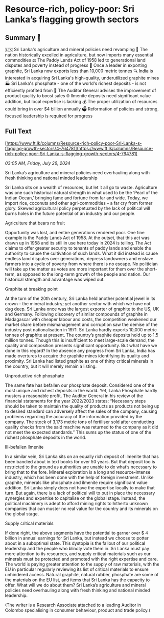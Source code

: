 # Resource-rich, policy-poor: Sri Lanka’s flagging growth sectors

## Summary 🤖

🇱🇰 Sri Lanka's agriculture and mineral policies need revamping
🌾 The nation historically excelled in agriculture, but now imports many essential commodities
⚖️ The Paddy Lands Act of 1958 led to generational land disputes and poverty instead of progress
💎 Once a leader in exporting graphite, Sri Lanka now exports less than 10,000 metric tonnes
🔍 India is interested in acquiring Sri Lanka's high-quality, underutilized graphite mines 
🏭 Sri Lanka's phosphate - one of the world's richest deposits - is not efficiently profited from
💼 The Auditor General advises the improvement of product quality to boost sales
🌐 Ilmenite deposits need significant value addition, but local expertise is lacking
💰 The proper utilization of resources could bring in over $4 billion annually
🗳️ Reformation of policies and strong, focused leadership is required for progress

## Full Text

[https://www.ft.lk/columns/Resource-rich-policy-poor-Sri-Lanka-s-flagging-growth-sectors/4-764781](https://www.ft.lk/columns/Resource-rich-policy-poor-Sri-Lanka-s-flagging-growth-sectors/4-764781)

*03:05 AM, Friday, July 26, 2024*

Sri Lanka’s agriculture and mineral policies need overhauling along with fresh thinking and national minded leadership

Sri Lanka sits on a wealth of resources, but let it all go to waste. Agriculture was one such historical natural strength in what used to be the ‘Pearl of the Indian Ocean,’ bringing fame and fortune from far and wide. Today, we import rice, coconuts and other agri-commodities – a far cry from former glory. Skewed agricultural policy perpetuated by the lack of political will burns holes in the future potential of an industry and our people.

Agriculture that bears no fruit

Opportunity was lost, and entire generations rendered poor. One fine example is the Paddy Lands Act of 1958. At the outset, that this act was drawn up in 1958 and its still in use here today in 2024 is telling. The Act claims to offer greater security to tenants of paddy lands and enable the authority to cause the cultivation of such lands. What it did instead is cause endless land disputes over generations, depress landowners and enslave farmers into a cycle of poverty from where there is no escape. No politician will take up the matter as votes are more important for them over the short-term, as opposed to the long-term growth of the people and nation. Our historical strength and advantage was wiped out.

Graphite at breaking point

At the turn of the 20th century, Sri Lanka held another potential jewel in its crown – the mineral industry; yet another sector with which we have not dug deep. Sri Lanka once was the largest exporter of graphite to the US, UK and Germany. Following discovery of similar compounds of graphite in Madagascar with cheaper labour and costs, the competition weakened our market share before mismanagement and corruption saw the demise of the industry post nationalisation in 1971. Sri Lanka hardly exports 10,000 metric tonnes of graphite at present. The country’s graphite deposits hold up to 1.5 million tonnes. Though this is insufficient to meet large-scale demand, the quality and composition presents significant opportunity. But what have we done in this regard? In the absence any progress from Sri Lanka, India has made overtures to acquire the graphite mines identifying its quality and proximity. Sri Lanka had listed graphite as one of thirty critical minerals in the country, but it will merely remain a listing.

Unproductive rich phosphate

The same fate has befallen our phosphate deposit. Considered one of the most unique and richest deposits in the world. Yet, Lanka Phosphate hardly musters a reasonable profit. The Auditor General in his review of the financial statements for the year 2022/2023 states: “Necessary steps should be taken to maintain the quality of products as products not being up to desired standard can adversely affect the sales of the company, causing problems regarding the accuracy of the information provided by the company. The stock of 3,173 metric tons of fertiliser sold after conducting quality checks from the said machine was returned to the company as it did not meet the expected standards.” This sums up the status of one of the richest phosphate deposits in the world.

Ill-befallen Ilmenite

In a similar vein, Sri Lanka sits on an equally rich deposit of ilmenite that has been bandied about in text books for over 50 years. But that deposit too is restricted to the ground as authorities are unable to do what’s necessary to bring that to the fore. Mineral exploration is a long and resource-intense industry, which has been done with the help of foreign investment. Unlike graphite, minerals like phosphate and ilmenite require significant value addition. Sri Lanka simply does not have the expertise locally to make that turn. But again, there is a lack of political will to put in place the necessary synergies and expertise to capitalise on the global stage. Instead, the political machinery is adept to afford mining rights to hitherto unknown companies that can muster no real value for the country and its minerals on the global stage.

Supply critical materials

If done right, the above segments have the potential to garner over $ 4 billion in annual earnings for Sri Lanka, but instead we choose to potter about in a suboptimal state. This dystopia is the fallout of our political leadership and the people who blindly vote them in. Sri Lanka must pay more attention to its resources, and supply critical materials such as our minerals must be protected and promoted with the right expertise and care. The world is paying greater attention to the supply of raw materials, with the EU in particular regularly reviewing its list of critical materials to ensure unhindered access. Natural graphite, natural rubber, phosphate are some of the materials on the EU list, and items that Sri Lanka has the capacity to offer. What will we do about them? Sri Lanka’s agriculture and mineral policies need overhauling along with fresh thinking and national minded leadership.

(The writer is a Research Associate attached to a leading Auditor in Colombo specialising in consumer behaviour, product and trade policy.)

